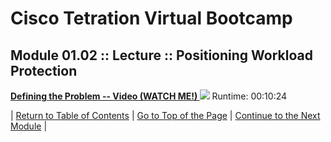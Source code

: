 # Cisco Tetration Virtual Bootcamp  


## Module 01.02 :: Lecture :: Positioning Workload Protection

<a href="https://deftcon-tetration-virtual-bootcamp.s3.us-east-2.amazonaws.com/lectures/Module_01.02__Lecture__Positioning_Workload_Protection.mp4" style="font-weight:bold">Defining the Problem -- Video (WATCH ME!) <img src="https://tetration.guru/bootcamp/diagrams/images/video_icon_mini.png"></a> Runtime: 00:10:24  
  
  
  
| [Return to Table of Contents](https://tetration.guru/bootcamp/) | [Go to Top of the Page](README.md) | [Continue to the Next Module](../module_02/) |